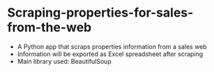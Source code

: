 # Scraping-properties-for-sales-from-the-web
- A Python app that scraps properties information from a sales web
- Information will be exported as Excel spreadsheet after scraping
- Main library used: BeautifulSoup
